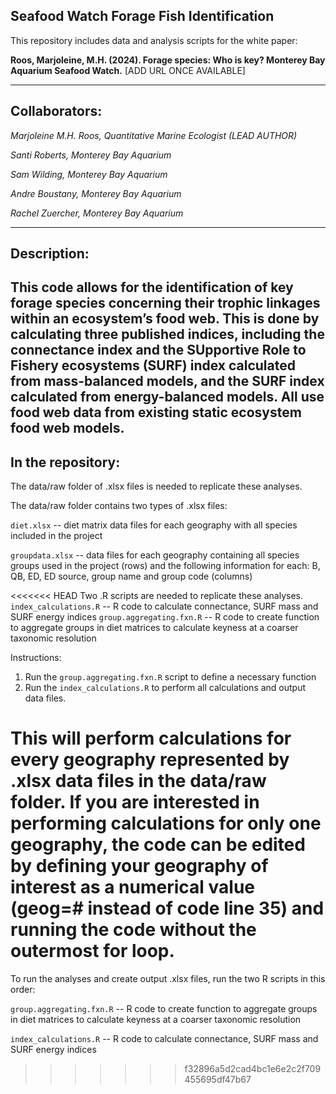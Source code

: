 <!-- badges: start -->
<!-- badges: end -->

## Seafood Watch Forage Fish Identification

This repository includes data and analysis scripts for the white paper:

**Roos, Marjoleine, M.H. (2024). Forage species: Who is key? Monterey Bay Aquarium Seafood Watch.** [ADD URL ONCE AVAILABLE]

---
## Collaborators:
*Marjoleine M.H. Roos, Quantitative Marine Ecologist (LEAD AUTHOR)*

*Santi Roberts, Monterey Bay Aquarium*

*Sam Wilding, Monterey Bay Aquarium*

*Andre Boustany, Monterey Bay Aquarium*

*Rachel Zuercher, Monterey Bay Aquarium*


---
## Description:
This code allows for the identification of key forage species concerning their trophic
linkages within an ecosystem’s food web. This is done by calculating three published indices, including the connectance index and the SUpportive Role to Fishery ecosystems (SURF) index calculated from mass-balanced models, and the SURF index calculated from energy-balanced models. All use food web data from existing static ecosystem food web models.
--- 
## In the repository:
The data/raw folder of .xlsx files is needed to replicate these analyses.

The data/raw folder contains two types of .xlsx files:

`diet.xlsx` -- diet matrix data files for each geography with all species included in the project

`groupdata.xlsx` -- data files for each geography containing all species groups used in the project (rows) 
and the following information for each: B, QB, ED, ED source, group name and group code (columns)

<<<<<<< HEAD
Two .R scripts are needed to replicate these analyses. 
`index_calculations.R` -- R code to calculate connectance, SURF mass and SURF energy indices
`group.aggregating.fxn.R` -- R code to create function to aggregate groups in diet matrices to calculate keyness at a coarser taxonomic resolution

Instructions:
1. Run the `group.aggregating.fxn.R` script to define a necessary function
2. Run the `index_calculations.R` to perform all calculations and output data files.

This will perform calculations for every geography represented by .xlsx data files 
in the data/raw folder. If you are interested in performing calculations for only
one geography, the code can be edited by defining your geography of interest as a
numerical value (geog=# instead of code line 35) and running the code without the
outermost for loop. 
=======
To run the analyses and create output .xlsx files, run the two R scripts in this order:

`group.aggregating.fxn.R` -- R code to create function to aggregate groups in diet matrices to calculate keyness at a coarser taxonomic resolution

`index_calculations.R` -- R code to calculate connectance, SURF mass and SURF energy indices
>>>>>>> f32896a5d2cad4bc1e6e2c2f709455695df47b67

